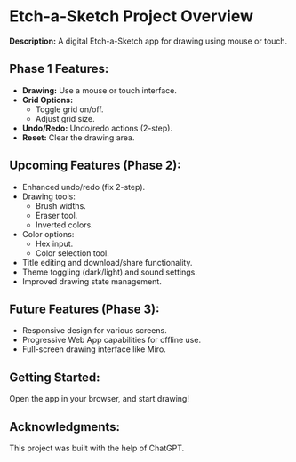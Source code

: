 # Etch-a-Sketch Project Overview

**Description:** A digital Etch-a-Sketch app for drawing using mouse or touch.

## Phase 1 Features:
- **Drawing:** Use a mouse or touch interface.
- **Grid Options:**
  - Toggle grid on/off.
  - Adjust grid size.
- **Undo/Redo:** Undo/redo actions (2-step).
- **Reset:** Clear the drawing area.

## Upcoming Features (Phase 2):
- Enhanced undo/redo (fix 2-step).
- Drawing tools:
  - Brush widths.
  - Eraser tool.
  - Inverted colors.
- Color options:
  - Hex input.
  - Color selection tool.
- Title editing and download/share functionality.
- Theme toggling (dark/light) and sound settings.
- Improved drawing state management.

## Future Features (Phase 3):
- Responsive design for various screens.
- Progressive Web App capabilities for offline use.
- Full-screen drawing interface like Miro.

## Getting Started:
Open the app in your browser, and start drawing!

## Acknowledgments:
This project was built with the help of ChatGPT.
